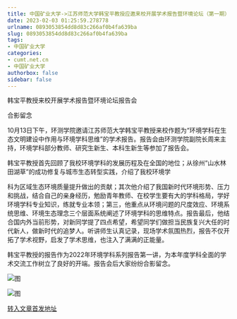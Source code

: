 ```yaml
---
title: 中国矿业大学->江苏师范大学韩宝平教授应邀来校开展学术报告暨环境论坛（第一期）报告会 | cumt.net.cn
date: 2023-02-03 01:25:59.278778
urlname: 0893053854dd8d83c266af0b4fa639ba
slug: 0893053854dd8d83c266af0b4fa639ba
tags: 
- 中国矿业大学
categories:
- cumt.net.cn
- 中国矿业大学
authorbox: false
sidebar: false
---
```

韩宝平教授来校开展学术报告暨环境论坛报告会  

合影留念

10月13日下午，环测学院邀请江苏师范大学韩宝平教授来校作题为“环境学科在生态文明建设中作用与环境学科思维”的学术报告。报告会由环测学院副院长周来主持，环境学科部分教师、研究生新生、本科生新生等参加了报告会。

韩宝平教授首先回顾了我校环境学科的发展历程及在全国的地位；从徐州“山水林田湖草”的成功修复与城市生态转型实践，介绍了我校环境学
<!--more-->
科为区域生态环境质量提升做出的贡献；其次他介绍了我国新时代环境形势、压力和挑战，结合自己的亲身经历，勉励青年教师、在校学生要有大的学科格局，学好环境学科专业知识，练就专业本领；第三，他重点从环境问题的尺度效应、环境系统思维、环境生态理念三个层面系统阐述了环境学科的思维特点。报告最后，他结合国内外当前形势，对新同学提了四点希望，希望同学们做担当民族复兴大任的时代新人，做新时代的追梦人。听讲师生认真记录，现场学术氛围热烈，报告不仅开拓了学术视野，启发了学术思维，也注入了满满的正能量。

韩宝平教授的报告作为2022年环境学科系列报告第一讲，为本年度学科全面的学术交流工作树立了良好的开端。报告会后大家纷纷合影留念。

![图](https://xwzx.cumt.edu.cn/_upload/article/images/24/08/12dc2c90433b833cdb40d9072b98/36febaf1-e693-4374-a76f-3ff13181d85c.jpg)

![图](https://xwzx.cumt.edu.cn/_upload/article/images/24/08/12dc2c90433b833cdb40d9072b98/45bceb31-2a25-477b-86fd-ae830dc7e07b.jpg)

[转入文章首发地址](https://xwzx.cumt.edu.cn/b1/f8/c523a635384/page.htm)